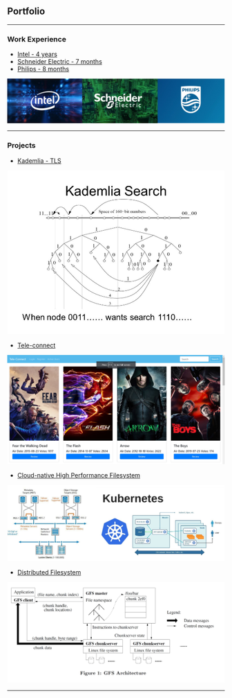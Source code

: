 ## Portfolio

---

### Work Experience 

 - [Intel - 4 years](/intel)
 - [Schneider Electric - 7 months](/schneider)
 - [Philips - 8 months](/philips)


<img src="images/company_thumbnail.jpg?raw=true"/>

---

### Projects

- [Kademlia - TLS](https://github.com/nakulvr/Kademlia_TLS)

<img src="images/kademlia.jpg?raw=true"/>

- [Tele-connect](https://github.com/nakulvr/tele-connect-angular)

<img src="images/tele-connect.jpg?raw=true"/>

- [Cloud-native High Performance Filesystem](https://github.com/BU-NU-CLOUD-F19/Cloud-Native_high-performance_computing)

<img src="images/cloud-kubernetes.jpg?raw=true"/>

- [Distributed Filesystem](https://github.com/nakulvr/GDFS)

<img src="images/gdfs.jpg?raw=true"/>


---
